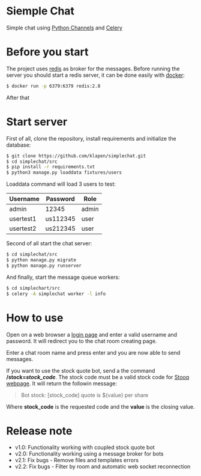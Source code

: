 # Siemple Chat

Simple chat using [Python Channels](https://channels.readthedocs.io/en/latest/tutorial/part_1.html) and [Celery](http://docs.celeryproject.org/en/latest/index.html)

# Before you start

The project uses [redis](https://redis.io/) as broker for the messages. Before running the server you should start a redis server, it can be done easily with [docker]():

```sh
$ docker run -p 6379:6379 redis:2.8
```

After that 

# Start server

First of all, clone the repository, install requirements and initialize the database:

```sh
$ git clone https://github.com/klapen/simplechat.git
$ cd simplechat/src
$ pip install -r requirements.txt
$ python3 manage.py loaddata fixtures/users
```

Loaddata command will load 3 users to test:

| Username  | Password | Role  |
|-----------|----------|-------|
| admin     | 12345    | admin |
| usertest1 | us112345 | user  |
| usertest2 | us212345 | user  |

Second of all start the chat server:

```sh
$ cd simplechat/src
$ python manage.py migrate
$ python manage.py runserver
```

And finally, start the message queue workers:

```sh
$ cd simplechart/src
$ celery -A simplechat worker -l info
```

# How to use

Open on a web browser a [login page](http://127.0.0.1:8000/login/) and enter a valid username and password. It will redirect you to the chat room creating page.

Enter a chat room name and press enter and you are now able to send messages.

If you want to use the stock quote bot, send a the command __/stock=*stock_code*__. The stock code must be a valid stock code for [Stooq webpage](https://stooq.com/). It will return the followin message:

> Bot stock: [stock_code] quote is ${value} per share

Where **stock_code** is the requested code and the **value** is the closing value.

# Release note

- v1.0: Functionality working with coupled stock quote bot
- v2.0: Functionality working using a message broker for bots
- v2.1: Fix bugs - Remove files and templates errors
- v2.2: Fix bugs - Filter by room and automatic web socket reconnection
